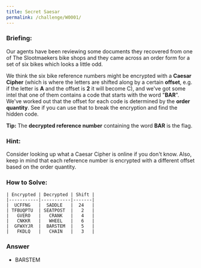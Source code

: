 ```yaml
---
title: Secret Saesar
permalink: /challenge/W0001/
---
```


### Briefing: 
Our agents have been reviewing some documents they recovered from one of The Slootmaekers bike shops and they came across an order form for a set of six bikes which looks a little odd.

We think the six bike reference numbers might be encrypted with a **Caesar Cipher** (which is where the letters are shifted along by a certain **offset**, e.g. if the letter is **A** and the offset is **2** it will become C), and we've got some intel that one of them contains a code that starts with the word "**BAR**". We've worked out that the offset for each code is determined by the **order quantity**. See if you can use that to break the encryption and find the hidden code.

**Tip:** The **decrypted reference number** containing the word **BAR** is the flag.

### Hint:
Consider looking up what a Caesar Cipher is online if you don't know. Also, keep in mind that each reference number is encrypted with a different offset based on the order quantity.

### How to Solve: 
```
| Encrypted | Decrypted | Shift |
|-----------|-----------|-------|
|  UCFFNG   |  SADDLE   |  24   |
| TFBUQPTU  | SEATPOST  |   2   |
|   GVERO   |   CRANK   |   4   |
|   CNKKR   |   WHEEL   |   6   |
|  GFWXYJR  |  BARSTEM  |   5   |
|   FKDLQ   |   CHAIN   |   3   |
```
### Answer
- BARSTEM